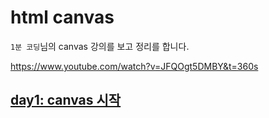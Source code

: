 # html canvas

`1분 코딩`님의 canvas 강의를 보고 정리를 합니다.

https://www.youtube.com/watch?v=JFQOgt5DMBY&t=360s



## [day1: canvas 시작](1.md)



